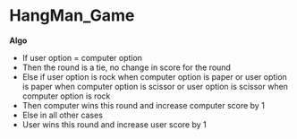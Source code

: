 # HangMan_Game

**Algo**
- If user option = computer option
- Then the round is a tie, no change in score for the round
- Else if user option is rock when computer option is paper or user option is paper when computer option is scissor or user option is scissor when computer option is rock
- Then computer wins this round and increase computer score by 1
- Else in all other cases
- User wins this round and increase user score by 1

